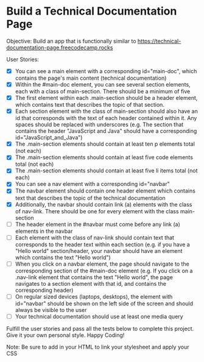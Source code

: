 # Build a Technical Documentation Page
Objective: Build an app that is functionally similar to https://technical-documentation-page.freecodecamp.rocks

User Stories:

- [x] You can see a main element with a corresponding id="main-doc", which
  contains the page's main content (technical documentation)
- [x] Within the #main-doc element, you can see several section elements, each
  with a class of main-section. There should be a minimum of five
- [x] The first element within each .main-section should be a header element,
  which contains text that describes the topic of that section.
- [x] Each section element with the class of main-section should also have an
  id that corresponds with the text of each header contained within it. Any
  spaces should be replaced with underscores (e.g. The section that contains
  the header "JavaScript and Java" should have a corresponding
  id="JavaScript_and_Java")
- [x] The .main-section elements should contain at least ten p elements total
  (not each)
- [x] The .main-section elements should contain at least five code elements
  total (not each)
- [x] The .main-section elements should contain at least five li items total
  (not each)
- [x] You can see a nav element with a corresponding id="navbar"
- [x] The navbar element should contain one header element which contains text
  that describes the topic of the technical documentation
- [x] Additionally, the navbar should contain link (a) elements with the class
  of nav-link. There should be one for every element with the class
  main-section
- [ ] The header element in the #navbar must come before any link (a) elements
  in the navbar
- [ ] Each element with the class of nav-link should contain text that
  corresponds to the header text within each section (e.g. if you have a "Hello
  world" section/header, your navbar should have an element which contains the
  text "Hello world")
- [ ] When you click on a navbar element, the page should navigate to the
  corresponding section of the #main-doc element (e.g. If you click on a
  .nav-link element that contains the text "Hello world", the page navigates to
  a section element with that id, and contains the corresponding header)
- [ ] On regular sized devices (laptops, desktops), the element with
  id="navbar" should be shown on the left side of the screen and should always
  be visible to the user
- [ ] Your technical documentation should use at least one media query

Fulfill the user stories and pass all the tests below to complete this project. Give it your own personal style. Happy Coding!

Note: Be sure to add <link rel="stylesheet" href="styles.css"> in your HTML to link your stylesheet and apply your CSS
